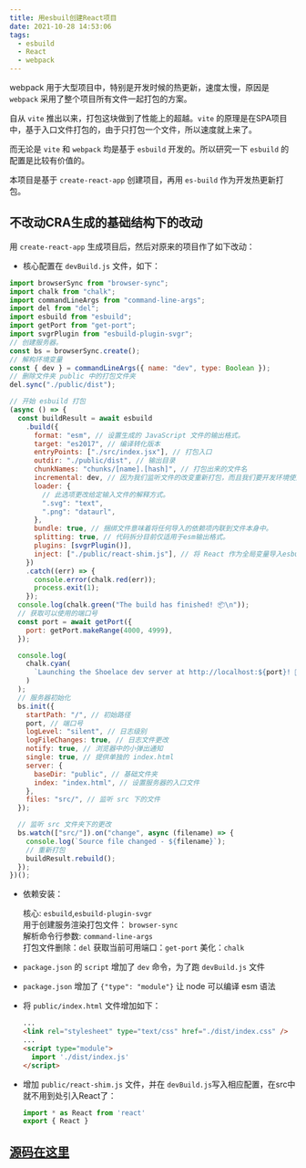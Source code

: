 ```yaml
---
title: 用esbuil创建React项目
date: 2021-10-28 14:53:06
tags:
  - esbuild
  - React
  - webpack
---
```


webpack 用于大型项目中，特别是开发时候的热更新，速度太慢，原因是`webpack` 采用了整个项目所有文件一起打包的方案。

自从 `vite` 推出以来，打包这块做到了性能上的超越。`vite` 的原理是在SPA项目中，基于入口文件打包的，由于只打包一个文件，所以速度就上来了。

而无论是 `vite` 和 `webpack` 均是基于 `esbuild` 开发的。所以研究一下 `esbuild` 的配置是比较有价值的。

本项目是基于 `create-react-app` 创建项目，再用 `es-build` 作为开发热更新打包。

<!-- more -->

## 不改动CRA生成的基础结构下的改动

用 `create-react-app` 生成项目后，然后对原来的项目作了如下改动：

- 核心配置在 `devBuild.js` 文件，如下：

```js
import browserSync from "browser-sync";
import chalk from "chalk";
import commandLineArgs from "command-line-args";
import del from "del";
import esbuild from "esbuild";
import getPort from "get-port";
import svgrPlugin from "esbuild-plugin-svgr";
// 创建服务器。
const bs = browserSync.create();
// 解构环境变量
const { dev } = commandLineArgs({ name: "dev", type: Boolean });
// 删除文件夹 public 中的打包文件夹
del.sync("./public/dist");

// 开始 esbuild 打包
(async () => {
  const buildResult = await esbuild
    .build({
      format: "esm", // 设置生成的 JavaScript 文件的输出格式。
      target: "es2017", // 编译转化版本
      entryPoints: ["./src/index.jsx"], // 打包入口
      outdir: "./public/dist", // 输出目录
      chunkNames: "chunks/[name].[hash]", // 打包出来的文件名
      incremental: dev, // 因为我们监听文件的改变重新打包，而且我们要开发环境使用esbuild 所以 dev 为 true
      loader: {
        // 此选项更改给定输入文件的解释方式。
        ".svg": "text",
        ".png": "dataurl",
      },
      bundle: true, // 捆绑文件意味着将任何导入的依赖项内联到文件本身中。
      splitting: true, // 代码拆分目前仅适用于esm输出格式。
      plugins: [svgrPlugin()],
      inject: ["./public/react-shim.js"], // 将 React 作为全局变量导入esbuild
    })
    .catch((err) => {
      console.error(chalk.red(err));
      process.exit(1);
    });
  console.log(chalk.green("The build has finished! 📦\n"));
  // 获取可以使用的端口号
  const port = await getPort({
    port: getPort.makeRange(4000, 4999),
  });

  console.log(
    chalk.cyan(
      `Launching the Shoelace dev server at http://localhost:${port}! 🥾\n`
    )
  );
  // 服务器初始化
  bs.init({
    startPath: "/", // 初始路径
    port, // 端口号
    logLevel: "silent", // 日志级别
    logFileChanges: true, // 日志文件更改
    notify: true, // 浏览器中的小弹出通知
    single: true, // 提供单独的 index.html
    server: {
      baseDir: "public", // 基础文件夹
      index: "index.html", // 设置服务器的入口文件
    },
    files: "src/", // 监听 src 下的文件
  });

  // 监听 src 文件夹下的更改
  bs.watch(["src/"]).on("change", async (filename) => {
    console.log(`Source file changed - ${filename}`);
    // 重新打包
    buildResult.rebuild();
  });
})();


```

- 依赖安装：
  
  核心: `esbuild`,`esbuild-plugin-svgr`  
  用于创建服务渲染打包文件： `browser-sync`  
  解析命令行参数: `command-line-args`  
  打包文件删除：`del`
  获取当前可用端口：`get-port`
  美化：`chalk`

- `package.json` 的 `script` 增加了 `dev` 命令，为了跑 `devBuild.js` 文件

- `package.json` 增加了 `{"type": "module"}` 让 node 可以编译 esm 语法

- 将 `public/index.html` 文件增加如下：

  ```html
  ...
  <link rel="stylesheet" type="text/css" href="./dist/index.css" />
  ...
  <script type="module">
    import './dist/index.js'
  </script>
  ```

- 增加 `public/react-shim.js` 文件，并在 `devBuild.js`写入相应配置，在src中就不用到处引入React了：

  ```js
  import * as React from 'react'
  export { React }
  ```

## [源码在这里]()